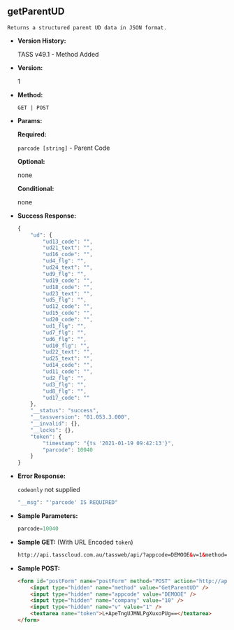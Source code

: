 **getParentUD**
----
	Returns a structured parent UD data in JSON format.
	
* **Version History:**

	TASS v49.1 - Method Added

* **Version:**

	1

* **Method:**

	`GET | POST`
  
* **Params:**

   **Required:**
 
	`parcode [string]` - Parent Code                    

   **Optional:**

	none

   **Conditional:**

	none

* **Success Response:**

    ```javascript
	{
		"ud": {
			"ud13_code": "",
			"ud21_text": "",
			"ud16_code": "",
			"ud4_flg": "",
			"ud24_text": "",
			"ud9_flg": "",
			"ud19_code": "",
			"ud18_code": "",
			"ud23_text": "",
			"ud5_flg": "",
			"ud12_code": "",
			"ud15_code": "",
			"ud20_code": "",
			"ud1_flg": "",
			"ud7_flg": "",
			"ud6_flg": "",
			"ud10_flg": "",
			"ud22_text": "",
			"ud25_text": "",
			"ud14_code": "",
			"ud11_code": "",
			"ud2_flg": "",
			"ud3_flg": "",
			"ud8_flg": "",
			"ud17_code": ""
		},
		"__status": "success",
		"__tassversion": "01.053.3.000",
		"__invalid": {},
		"__locks": {},
		"token": {
			"timestamp": "{ts '2021-01-19 09:42:13'}",
			"parcode": 10040
		}
	}
    ```
 
* **Error Response:**

    `codeonly` not supplied
    ```javascript
    "__msg": "'parcode' IS REQUIRED"
    ```
    
* **Sample Parameters:**

	```javascript
	parcode=10040
	```

* **Sample GET:** (With URL Encoded `token`)

	```HTML
	http://api.tasscloud.com.au/tassweb/api/?appcode=DEMOOE&v=1&method=GetParentUD&token=L%2BApeTngUJMNLPgXuxoPUg%3D%3D&company=10
	```
  
* **Sample POST:**

	```HTML
	<form id="postForm" name="postForm" method="POST" action="http://api.tasscloud.com.au/tassweb/api/">
		<input type="hidden" name="method" value="GetParentUD" />
		<input type="hidden" name="appcode" value="DEMOOE" />
		<input type="hidden" name="company" value="10" />
		<input type="hidden" name="v" value="1" />
		<textarea name="token">L+ApeTngUJMNLPgXuxoPUg==</textarea>
	</form>
	```
